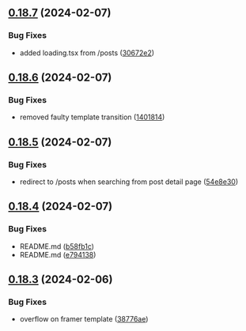 ## [0.18.7](https://github.com/henrynoowah/blog/compare/v0.18.6...v0.18.7) (2024-02-07)


### Bug Fixes

* added loading.tsx from /posts ([30672e2](https://github.com/henrynoowah/blog/commit/30672e24b8ee3aa195147129a6a3870059d46b7b))



## [0.18.6](https://github.com/henrynoowah/blog/compare/v0.18.5...v0.18.6) (2024-02-07)


### Bug Fixes

* removed faulty template transition ([1401814](https://github.com/henrynoowah/blog/commit/140181404a5656376c7f5835145d2e9c13389798))



## [0.18.5](https://github.com/henrynoowah/blog/compare/v0.18.4...v0.18.5) (2024-02-07)


### Bug Fixes

* redirect to /posts when searching from post detail page ([54e8e30](https://github.com/henrynoowah/blog/commit/54e8e30f32ddf5b9164418a7b1a912885855ccab))



## [0.18.4](https://github.com/henrynoowah/blog/compare/v0.18.3...v0.18.4) (2024-02-07)


### Bug Fixes

* README.md ([b58fb1c](https://github.com/henrynoowah/blog/commit/b58fb1ca4208fd16e2f4508e0f42f6c54df6f095))
* README.md ([e794138](https://github.com/henrynoowah/blog/commit/e79413832a340a819aa04ba3d9738fc559b98cbe))



## [0.18.3](https://github.com/henrynoowah/blog/compare/v0.18.2...v0.18.3) (2024-02-06)


### Bug Fixes

* overflow on framer template ([38776ae](https://github.com/henrynoowah/blog/commit/38776ae0274a666a8a6b2b8de326c30acdc7d4ce))



